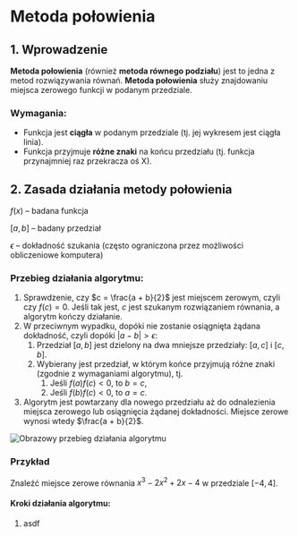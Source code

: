 # Metoda połowienia

## 1. Wprowadzenie
**Metoda połowienia** (również **metoda równego podziału**) jest to jedna z metod rozwiązywania równań. **Metoda połowienia** służy znajdowaniu miejsca zerowego funkcji w podanym przedziale.

### Wymagania:
- Funkcja jest **ciągła** w podanym przedziale (tj. jej wykresem jest ciągła linia).
- Funkcja przyjmuje **różne znaki** na końcu przedziału (tj. funkcja przynajmniej raz przekracza oś X).

## 2. Zasada działania metody połowienia
$f(x)$ – badana funkcja

$[a,b]$ – badany przedział

$\epsilon$ – dokładność szukania (często ograniczona przez możliwości obliczeniowe komputera)

### Przebieg działania algorytmu:
1. Sprawdzenie, czy $c = \frac{a + b}{2}$ jest miejscem zerowym, czyli czy $f(c) = 0$.
   Jeśli tak jest, $c$ jest szukanym rozwiązaniem równania, a algorytm kończy działanie.
2. W przeciwnym wypadku, dopóki nie zostanie osiągnięta żądana dokładność, czyli dopóki $|a - b| > \epsilon$:
    1. Przedział $[a,b]$ jest dzielony na dwa mniejsze przedziały: $[a,c]$ i $[c,b]$.
    2. Wybierany jest przedział, w którym końce przyjmują różne znaki (zgodnie z wymaganiami algorytmu), tj.
         1. Jeśli $f(a)f(c) < 0$, to $b = c$,
         2. Jeśli $f(b)f(c) < 0$, to $a = c$.
3. Algorytm jest powtarzany dla nowego przedziału aż do odnalezienia miejsca zerowego lub osiągnięcia żądanej dokładności. Miejsce zerowe wynosi wtedy $\frac{a + b}{2}$.

![Obrazowy przebieg działania algorytmu](https://upload.wikimedia.org/wikipedia/commons/f/f0/Bisektion_Ani.gif)

### Przykład
Znaleźć miejsce zerowe równania $x^3 - 2x^2 + 2x - 4$ w przedziale $[-4,4]$.

#### Kroki działania algorytmu:
1. asdf
